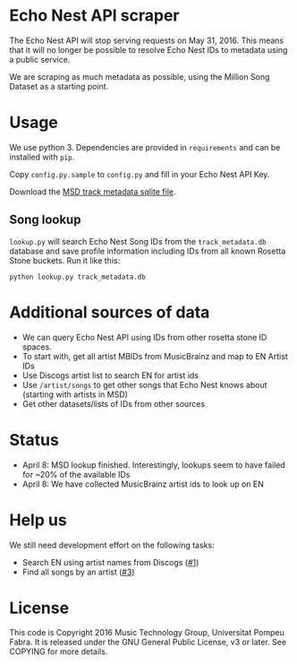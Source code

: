 Echo Nest API scraper
=====================

The Echo Nest API will stop serving requests on May 31, 2016. This means
that it will no longer be possible to resolve Echo Nest IDs to metadata
using a public service.

We are scraping as much metadata as possible, using the Million Song Dataset
as a starting point.

Usage
=====
We use python 3. Dependencies are provided in `requirements` and can be
installed with `pip`.

Copy `config.py.sample` to `config.py` and fill in your Echo Nest API Key.

Download the [MSD track metadata sqlite file](http://labrosa.ee.columbia.edu/millionsong/sites/default/files/AdditionalFiles/track_metadata.db).

Song lookup
-----------

`lookup.py` will search Echo Nest Song IDs from the `track_metadata.db`
database and save profile information including IDs from all known
Rosetta Stone buckets.
Run it like this:

    python lookup.py track_metadata.db

Additional sources of data
==========================

 * We can query Echo Nest API using IDs from other rosetta stone ID spaces.
  * To start with, get all artist MBIDs from MusicBrainz and map to EN Artist IDs
  * Use Discogs artist list to search EN for artist ids
 * Use `/artist/songs` to get other songs that Echo Nest knows about (starting with artists in MSD)
 * Get other datasets/lists of IDs from other sources

Status
======
 * April 8: MSD lookup finished. Interestingly, lookups seem to have failed for ~20% of the available IDs
 * April 8: We have collected MusicBrainz artist ids to look up on EN

Help us
=======
We still need development effort on the following tasks:
 * Search EN using artist names from Discogs ([#1](https://github.com/MTG/echonest-backup/issues/1))
 * Find all songs by an artist ([#3](https://github.com/MTG/echonest-backup/issues/3))

License
=======

This code is Copyright 2016 Music Technology Group, Universitat Pompeu Fabra.
It is released under the GNU General Public License, v3 or later.
See COPYING for more details.
